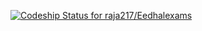 [ ![Codeship Status for raja217/Eedhalexams](https://www.codeship.io/projects/037fcb10-09b7-0132-caf8-660941b3e595/status)](https://www.codeship.io/projects/31587)
